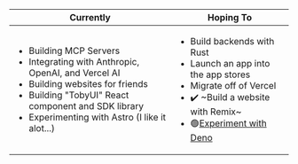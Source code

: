 | Currently | Hoping To |
| ------ | ------ |
| <ul><li>Building MCP Servers</li><li>Integrating with Anthropic, OpenAI, and Vercel AI</li><li>Building websites for friends</li><li>Building "TobyUI" React component and SDK library</li><li>Experimenting with Astro (I like it alot...)</li></ul> | <ul><li>Build backends with Rust</li><li>Launch an app into the app stores</li><li>Migrate off of Vercel</li><li>✔️ ~Build a website with Remix~</li><li>🟢[Experiment with Deno](https://github.com/ybot1122/travel-blog)</li></ul>|
